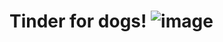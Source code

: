 # Tinder for dogs! ![image](https://github.com/user-attachments/assets/15459bcd-4da1-45cc-a06f-fa48db89547e)

